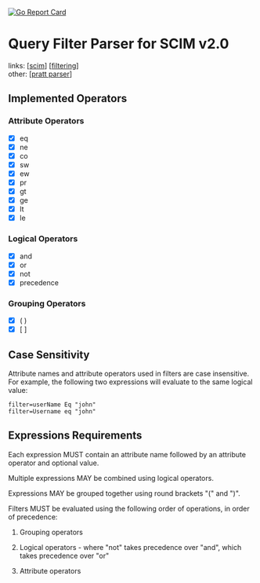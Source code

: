 [![Go Report Card](https://goreportcard.com/badge/github.com/di-wu/scim-filter-parser)](https://goreportcard.com/report/github.com/di-wu/scim-filter-parser)
# Query Filter Parser for SCIM v2.0
links: [[scim](http://www.simplecloud.info/#Specification)] [[filtering](https://tools.ietf.org/html/rfc7644#section-3.4.2.2)] \
other: [[pratt parser](https://en.wikipedia.org/wiki/Pratt_parser)]
## Implemented Operators
### Attribute Operators
- [x] eq
- [x] ne
- [x] co
- [x] sw
- [x] ew
- [x] pr
- [x] gt
- [x] ge
- [x] lt
- [x] le

### Logical Operators
- [x] and
- [x] or
- [x] not
- [x] precedence

### Grouping Operators
- [x] ( )
- [x] [ ]

## Case Sensitivity
Attribute names and attribute operators used in filters are case insensitive.  
For example, the following two expressions will evaluate to the same logical value:

```
filter=userName Eq "john"
filter=Username eq "john"
```

## Expressions Requirements
Each expression MUST contain an attribute name followed by
an attribute operator and optional value.

Multiple expressions MAY be combined using logical operators.

Expressions MAY be grouped together using round brackets "(" and ")".

Filters MUST be evaluated using the following order of operations, in
   order of precedence:

   1.  Grouping operators

   2.  Logical operators - where "not" takes precedence over "and",
       which takes precedence over "or"

   3.  Attribute operators
